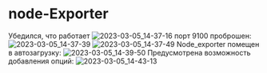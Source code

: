 # node-Exporter
Убедился, что работает
![2023-03-05_14-37-16](https://user-images.githubusercontent.com/123774335/222958613-f90fce84-9b1b-4bde-8f22-c38f7e00c29d.png)
порт 9100 проброшен:
![2023-03-05_14-37-39](https://user-images.githubusercontent.com/123774335/222958682-8d8072ba-8f69-452e-b75b-8d3b73d83755.png)
![2023-03-05_14-37-49](https://user-images.githubusercontent.com/123774335/222958697-72a673e4-9eca-4b6d-841a-654819f4eee6.png)
Node_exporter помещен в автозагрузку:
![2023-03-05_14-39-50](https://user-images.githubusercontent.com/123774335/222958721-3d5450d6-e28c-4cc4-a188-663a064d455c.png)
Предусмотрена возможность добавления опций:
![2023-03-05_14-43-13](https://user-images.githubusercontent.com/123774335/222958748-d72cb51d-6e72-4d74-8fd0-b576324f954c.png)
